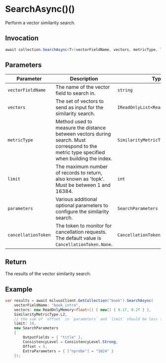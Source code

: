# SearchAsync()()

Perform a vector similarity search.

## Invocation

```c#
await collection.SearchAsync<T>(vectorFieldName, vectors, metricType, limit, parameters = null, cancellationToken = default);
```

## Parameters

| Parameter           | Description                                                                                                                              | Type                               | Required |
| ------------------- | ---------------------------------------------------------------------------------------------------------------------------------------- | ---------------------------------- | -------- |
| `vectorFieldName`   | The name of the vector field to search in.                                                                                               | `string`                           | True     |
| `vectors`           | The set of vectors to send as input for the similarity search.                                                                           | `IReadOnlyList<ReadOnlyMemory<T>>` | True     |
| `metricType`        | Method used to measure the distance between vectors during search. Must correspond to the metric type specified when building the index. | `SimilarityMetricType`             | True     |
| `limit`             | The maximum number of records to return, also known as 'topk'. Must be between 1 and 16384.                                              | `int`                              | True     |
| `parameters`        | Various additional optional parameters to configure the similarity search.                                                               | `SearchParameters`                 | False    |
| `cancellationToken` | The token to monitor for cancellation requests. The default value is `CancellationToken.None`.                                           | `CancellationToken`                | False    |

## Return

The results of the vector similarity search.

## Example

```c#
var results = await milvusClient.GetCollection("book").SearchAsync(
    vectorFieldName: "book_intro",
    vectors: new ReadOnlyMemory<float>[] { new[] { 0.1f, 0.2f } },
    SimilarityMetricType.L2,
    // the sum of `offset` in `parameters` and `limit` should be less than 16384.
    limit: 10,
    new SearchParameters
    {
        OutputFields = { "title" },
        ConsistencyLevel = ConsistencyLevel.Strong,
        Offset = 5,
        ExtraParameters = { ["nprobe"] = "1024" }
    });
```
